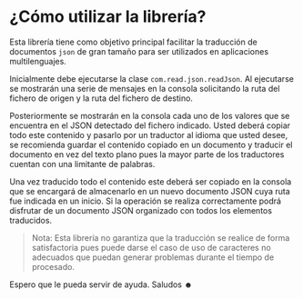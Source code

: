 # ¿Cómo utilizar la librería?
Esta librería tiene como objetivo principal facilitar la traducción de documentos `json` de gran tamaño para
ser utilizados en aplicaciones multilenguajes. 

Inicialmente debe ejecutarse la clase `com.read.json.readJson`.
Al ejecutarse se mostrarán una serie de mensajes en la consola solicitando la ruta del fichero de origen
y la ruta del fichero de destino.

Posteriormente se mostrarán en la consola cada uno de los valores que se encuentra en el JSON detectado del
fichero indicado. Usted deberá copiar todo este contenido y pasarlo por un traductor al idioma que usted desee,
se recomienda guardar el contenido copiado en un documento y traducir el documento en vez del texto plano pues
la mayor parte de los traductores cuentan con una limitante de palabras.

Una vez traducido todo el contenido este deberá ser copiado en la consola que se encargará de almacenarlo en un
nuevo documento JSON cuya ruta fue indicada en un inicio. Si la operación se realiza correctamente podrá disfrutar de
un documento JSON organizado con todos los elementos traducidos.

>Nota: Esta librería no garantiza que la traducción se realice de forma satisfactoria pues puede darse el caso de uso
>de caracteres no adecuados que puedan generar problemas durante el tiempo de procesado.


Espero que le pueda servir de ayuda. Saludos ☻

